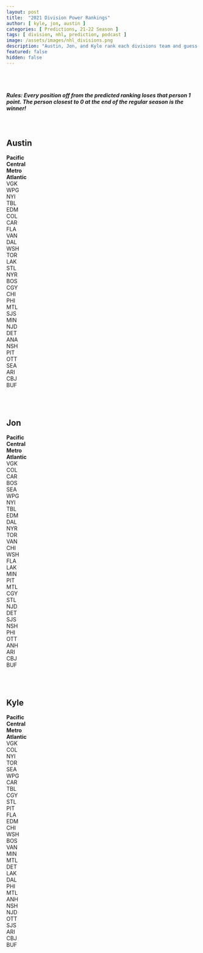 ```yaml
---
layout: post
title:  "2021 Division Power Rankings"
author: [ kyle, jon, austin ]
categories: [ Predictions, 21-22 Season ]
tags: [ division, nhl, prediction, podcast ]
image: /assets/images/nhl_divisions.png
description: "Austin, Jon, and Kyle rank each divisions team and guess where each team will land. Winner gets a free mystery box jersey!"
featured: false
hidden: false
---
```


<br><br>

##### Rules: Every position off from the predicted ranking loses that person 1 point. The person closest to 0 at the end of the regular season is the winner!

<br>

## Austin

<div class="row">
    <div class="col">
        <b>Pacific</b>
    </div>
    <div class="col">
        <b>Central</b>
    </div>
    <div class="col">
        <b>Metro</b>
    </div>
    <div class="col">
        <b>Atlantic</b>
    </div>
</div>
<div class="row border-top">
    <div class="col"> VGK </div>
    <div class="col"> WPG </div>
    <div class="col"> NYI </div>
    <div class="col"> TBL </div>
</div>
<div class="row border-top">
    <div class="col"> EDM </div>
    <div class="col"> COL </div>
    <div class="col"> CAR </div>
    <div class="col"> FLA </div>
</div>
<div class="row border-top">
    <div class="col"> VAN </div>
    <div class="col"> DAL </div>
    <div class="col"> WSH </div>
    <div class="col"> TOR </div>
</div>
<div class="row border-top">
    <div class="col"> LAK </div>
    <div class="col"> STL </div>
    <div class="col"> NYR </div>
    <div class="col"> BOS </div>
</div>
<div class="row border-top">
    <div class="col"> CGY </div>
    <div class="col"> CHI </div>
    <div class="col"> PHI </div>
    <div class="col"> MTL </div>
</div>
<div class="row border-top">
    <div class="col"> SJS </div>
    <div class="col"> MIN </div>
    <div class="col"> NJD </div>
    <div class="col"> DET </div>
</div>
<div class="row border-top">
    <div class="col"> ANA </div>
    <div class="col"> NSH </div>
    <div class="col"> PIT </div>
    <div class="col"> OTT </div>
</div>
<div class="row border-top">
    <div class="col"> SEA </div>
    <div class="col"> ARI </div>
    <div class="col"> CBJ </div>
    <div class="col"> BUF </div>
</div>

<br><br>

## Jon

<div class="row">
    <div class="col">
        <b>Pacific</b>
    </div>
    <div class="col">
        <b>Central</b>
    </div>
    <div class="col">
        <b>Metro</b>
    </div>
    <div class="col">
        <b>Atlantic</b>
    </div>
</div>
<div class="row border-top">
    <div class="col"> VGK </div>
    <div class="col"> COL </div>
    <div class="col"> CAR </div>
    <div class="col"> BOS </div>
</div>
<div class="row border-top">
    <div class="col"> SEA </div>
    <div class="col"> WPG </div>
    <div class="col"> NYI </div>
    <div class="col"> TBL </div>
</div>
<div class="row border-top">
    <div class="col"> EDM </div>
    <div class="col"> DAL </div>
    <div class="col"> NYR </div>
    <div class="col"> TOR </div>
</div>
<div class="row border-top">
    <div class="col"> VAN </div>
    <div class="col"> CHI </div>
    <div class="col"> WSH </div>
    <div class="col"> FLA </div>
</div>
<div class="row border-top">
    <div class="col"> LAK </div>
    <div class="col"> MIN </div>
    <div class="col"> PIT </div>
    <div class="col"> MTL </div>
</div>
<div class="row border-top">
    <div class="col"> CGY </div>
    <div class="col"> STL </div>
    <div class="col"> NJD </div>
    <div class="col"> DET </div>
</div>
<div class="row border-top">
    <div class="col"> SJS </div>
    <div class="col"> NSH </div>
    <div class="col"> PHI </div>
    <div class="col"> OTT </div>
</div>
<div class="row border-top">
    <div class="col"> ANH </div>
    <div class="col"> ARI </div>
    <div class="col"> CBJ </div>
    <div class="col"> BUF </div>
</div>

<br><br>

## Kyle

<div class="row">
    <div class="col">
        <b>Pacific</b>
    </div>
    <div class="col">
        <b>Central</b>
    </div>
    <div class="col">
        <b>Metro</b>
    </div>
    <div class="col">
        <b>Atlantic</b>
    </div>
</div>
<div class="row border-top">
    <div class="col"> VGK </div>
    <div class="col"> COL </div>
    <div class="col"> NYI </div>
    <div class="col"> TOR </div>
</div>
<div class="row border-top">
    <div class="col"> SEA </div>
    <div class="col"> WPG </div>
    <div class="col"> CAR </div>
    <div class="col"> TBL </div>
</div>
<div class="row border-top">
    <div class="col"> CGY </div>
    <div class="col"> STL </div>
    <div class="col"> PIT </div>
    <div class="col"> FLA </div>
</div>
<div class="row border-top">
    <div class="col"> EDM </div>
    <div class="col"> CHI </div>
    <div class="col"> WSH </div>
    <div class="col"> BOS </div>
</div>
<div class="row border-top">
    <div class="col"> VAN </div>
    <div class="col"> MIN </div>
    <div class="col"> MTL </div>
    <div class="col"> DET </div>
</div>
<div class="row border-top">
    <div class="col"> LAK </div>
    <div class="col"> DAL </div>
    <div class="col"> PHI </div>
    <div class="col"> MTL </div>
</div>
<div class="row border-top">
    <div class="col"> ANH </div>
    <div class="col"> NSH </div>
    <div class="col"> NJD </div>
    <div class="col"> OTT </div>
</div>
<div class="row border-top">
    <div class="col"> SJS </div>
    <div class="col"> ARI </div>
    <div class="col"> CBJ </div>
    <div class="col"> BUF </div>
</div>

<br><br>
